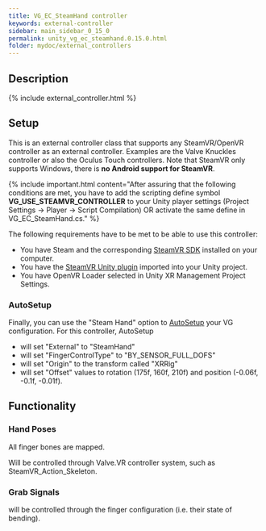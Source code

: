 ```yaml
---
title: VG_EC_SteamHand controller
keywords: external-controller
sidebar: main_sidebar_0_15_0
permalink: unity_vg_ec_steamhand.0.15.0.html
folder: mydoc/external_controllers
---
```


## Description 

{% include external_controller.html %}

## Setup 

This is an external controller class that supports any SteamVR/OpenVR controller as an external controller. Examples are the Valve Knuckles controller or also the Oculus Touch controllers. Note that SteamVR only supports Windows, there is **no Android support for SteamVR**.

{% include important.html content="After assuring that the following conditions are met, you have to add the scripting define symbol **VG_USE_STEAMVR_CONTROLLER** to your Unity player settings (Project Settings → Player → Script Compilation) OR activate the same define in VG_EC_SteamHand.cs." %}

The following requirements have to be met to be able to use this controller:

 * You have Steam and the corresponding [SteamVR SDK](https://store.steampowered.com/app/250820/SteamVR/) installed on your computer.
 * You have the [SteamVR Unity plugin](https://assetstore.unity.com/packages/tools/integration/steamvr-plugin-32647) imported into your Unity project.
 * You have OpenVR Loader selected in Unity XR Management Project Settings.

### AutoSetup

Finally, you can use the "Steam Hand" option to [AutoSetup](unity_component_myvirtualgrasp.0.15.0.html#autosetup) your VG configuration. For this controller, AutoSetup 

* will set "External" to "SteamHand"
* will set "FingerControlType" to "BY_SENSOR_FULL_DOFS"
* will set "Origin" to the transform called "XRRig"
* will set "Offset" values to rotation (175f, 160f, 210f) and position (-0.06f, -0.1f, -0.01f).

## Functionality

### Hand Poses
All finger bones are mapped.

Will be controlled through Valve.VR controller system, such as SteamVR_Action_Skeleton.

### Grab Signals
will be controlled through the finger configuration (i.e. their state of bending).
